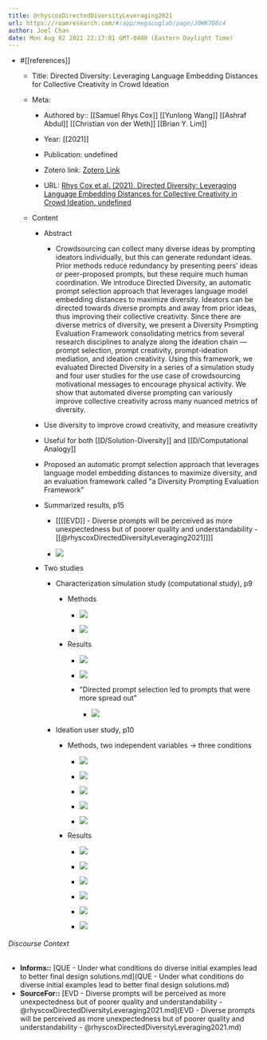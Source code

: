 ```yaml
---
title: @rhyscoxDirectedDiversityLeveraging2021
url: https://roamresearch.com/#/app/megacoglab/page/J0WK7D8c4
author: Joel Chan
date: Mon Aug 02 2021 22:17:01 GMT-0400 (Eastern Daylight Time)
---
```


- #[[references]]

    - Title: Directed Diversity: Leveraging Language Embedding Distances for Collective Creativity in Crowd Ideation

    - Meta:

        - Authored by:: [[Samuel Rhys Cox]] [[Yunlong Wang]] [[Ashraf Abdul]] [[Christian von der Weth]] [[Brian Y. Lim]]

        - Year: [[2021]]

        - Publication: undefined

        - Zotero link: [Zotero Link](zotero://select/items/7_Q9J7E9GD)

        - URL: [Rhys Cox et al. (2021). Directed Diversity: Leveraging Language Embedding Distances for Collective Creativity in Crowd Ideation. undefined](https://doi.org/10.1145/3411764.3445782)

    - Content

        - Abstract

            - Crowdsourcing can collect many diverse ideas by prompting ideators individually, but this can generate redundant ideas. Prior methods reduce redundancy by presenting peers’ ideas or peer-proposed prompts, but these require much human coordination. We introduce Directed Diversity, an automatic prompt selection approach that leverages language model embedding distances to maximize diversity. Ideators can be directed towards diverse prompts and away from prior ideas, thus improving their collective creativity. Since there are diverse metrics of diversity, we present a Diversity Prompting Evaluation Framework consolidating metrics from several research disciplines to analyze along the ideation chain — prompt selection, prompt creativity, prompt-ideation mediation, and ideation creativity. Using this framework, we evaluated Directed Diversity in a series of a simulation study and four user studies for the use case of crowdsourcing motivational messages to encourage physical activity. We show that automated diverse prompting can variously improve collective creativity across many nuanced metrics of diversity.

        - Use diversity to improve crowd creativity, and measure creativity

        - Useful for both [[D/Solution-Diversity]] and [[D/Computational Analogy]]

        - Proposed an automatic prompt selection approach that leverages language model embedding distances to maximize diversity, and an evaluation framework called "a Diversity Prompting Evaluation Framework"

        - Summarized results, p15

            - [[[[EVD]] - Diverse prompts will be perceived as more unexpectedness but of poorer quality and understandability - [[@rhyscoxDirectedDiversityLeveraging2021]]]]

            - ![](https://firebasestorage.googleapis.com/v0/b/firescript-577a2.appspot.com/o/imgs%2Fapp%2Fmegacoglab%2F0ahxu1O6Sm.png?alt=media&token=439d70a4-8567-49c5-b269-27f4ae13225c)

        - Two studies

            - Characterization simulation study (computational study), p9

                - Methods

                    - ![](https://firebasestorage.googleapis.com/v0/b/firescript-577a2.appspot.com/o/imgs%2Fapp%2Fmegacoglab%2FZT9dbfIfsT.png?alt=media&token=79aa64a6-5181-4dc0-835e-56a1681520b6)

                    - ![](https://firebasestorage.googleapis.com/v0/b/firescript-577a2.appspot.com/o/imgs%2Fapp%2Fmegacoglab%2FbLyPmlw6xQ.png?alt=media&token=d349869c-1786-4dca-a63f-edfd7220bf5d)

                - Results

                    - ![](https://firebasestorage.googleapis.com/v0/b/firescript-577a2.appspot.com/o/imgs%2Fapp%2Fmegacoglab%2FvmC-5m5oiu.png?alt=media&token=e72e88f6-94f2-4bbc-939b-3817d2adc48b)

                    - ![](https://firebasestorage.googleapis.com/v0/b/firescript-577a2.appspot.com/o/imgs%2Fapp%2Fmegacoglab%2FwUHFk-gi86.png?alt=media&token=6b7859b6-d67d-4a49-a1c2-2bec8778a959)

                    - "Directed prompt selection led to prompts that were more spread out"

                        - ![](https://firebasestorage.googleapis.com/v0/b/firescript-577a2.appspot.com/o/imgs%2Fapp%2Fmegacoglab%2FTX54Quizru.png?alt=media&token=69f2e98a-24cf-4b49-a3c3-5c4cc0017089)

            - Ideation user study, p10

                - Methods, two independent variables -> three conditions

                    - ![](https://firebasestorage.googleapis.com/v0/b/firescript-577a2.appspot.com/o/imgs%2Fapp%2Fmegacoglab%2FfgifZS6JD5.png?alt=media&token=268ea97f-a8bf-4ec6-91d4-c932db7fbc1e)

                    - ![](https://firebasestorage.googleapis.com/v0/b/firescript-577a2.appspot.com/o/imgs%2Fapp%2Fmegacoglab%2FeBvtW1k9O2.png?alt=media&token=c907da97-01cb-417c-aa38-92f801f489c7)

                    - ![](https://firebasestorage.googleapis.com/v0/b/firescript-577a2.appspot.com/o/imgs%2Fapp%2Fmegacoglab%2FsD6xVwO0VO.png?alt=media&token=5c83999f-c7c2-4f79-bb01-065f054dac89)

                    - ![](https://firebasestorage.googleapis.com/v0/b/firescript-577a2.appspot.com/o/imgs%2Fapp%2Fmegacoglab%2Fd2uosRHHw6.png?alt=media&token=97278544-348b-4db1-b72c-4bf6142e7249)

                    - ![](https://firebasestorage.googleapis.com/v0/b/firescript-577a2.appspot.com/o/imgs%2Fapp%2Fmegacoglab%2FTcNRb7MRC1.png?alt=media&token=fe778f94-64a1-4d72-a672-9d9b63c9365e)

                - Results

                    - ![](https://firebasestorage.googleapis.com/v0/b/firescript-577a2.appspot.com/o/imgs%2Fapp%2Fmegacoglab%2Fhqwmd_H0iz.png?alt=media&token=7526e222-3c43-491c-b0aa-09008ec526a8)

                    - ![](https://firebasestorage.googleapis.com/v0/b/firescript-577a2.appspot.com/o/imgs%2Fapp%2Fmegacoglab%2F8rpha_32Ow.png?alt=media&token=b268872a-7ede-4a4a-ae46-2d3d64521648)

                    - ![](https://firebasestorage.googleapis.com/v0/b/firescript-577a2.appspot.com/o/imgs%2Fapp%2Fmegacoglab%2Fpaqt4w3yyH.png?alt=media&token=19cdcbe9-b764-4085-bb5e-fe9979ff7793)

                    - ![](https://firebasestorage.googleapis.com/v0/b/firescript-577a2.appspot.com/o/imgs%2Fapp%2Fmegacoglab%2FSU3pXIRtmu.png?alt=media&token=ce54aee4-8a8d-49f7-b690-95afb1d1ec33)

                    - ![](https://firebasestorage.googleapis.com/v0/b/firescript-577a2.appspot.com/o/imgs%2Fapp%2Fmegacoglab%2FF2QZgqRg6J.png?alt=media&token=e4451409-492a-4da7-9eff-0497ff7f34cf)

                    - ![](https://firebasestorage.googleapis.com/v0/b/firescript-577a2.appspot.com/o/imgs%2Fapp%2Fmegacoglab%2FOaFAvs-MTC.png?alt=media&token=c07f9179-4d67-4222-a03d-233906068a78)

###### Discourse Context

- **Informs::** [QUE - Under what conditions do diverse initial examples lead to better final design solutions.md](QUE - Under what conditions do diverse initial examples lead to better final design solutions.md)
- **SourceFor::** [EVD - Diverse prompts will be perceived as more unexpectedness but of poorer quality and understandability - @rhyscoxDirectedDiversityLeveraging2021.md](EVD - Diverse prompts will be perceived as more unexpectedness but of poorer quality and understandability - @rhyscoxDirectedDiversityLeveraging2021.md)

